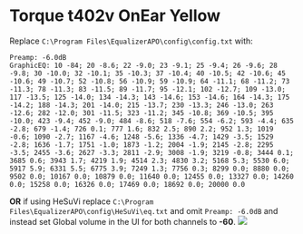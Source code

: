 # Torque t402v OnEar Yellow
Replace `C:\Program Files\EqualizerAPO\config\config.txt` with:
```
Preamp: -6.0dB
GraphicEQ: 10 -84; 20 -8.6; 22 -9.0; 23 -9.1; 25 -9.4; 26 -9.6; 28 -9.8; 30 -10.0; 32 -10.1; 35 -10.3; 37 -10.4; 40 -10.5; 42 -10.6; 45 -10.6; 49 -10.7; 52 -10.8; 56 -10.9; 59 -10.9; 64 -11.1; 68 -11.2; 73 -11.3; 78 -11.3; 83 -11.5; 89 -11.7; 95 -12.1; 102 -12.7; 109 -13.0; 117 -13.5; 125 -14.0; 134 -14.3; 143 -14.6; 153 -14.6; 164 -14.3; 175 -14.2; 188 -14.3; 201 -14.0; 215 -13.7; 230 -13.3; 246 -13.0; 263 -12.6; 282 -12.0; 301 -11.5; 323 -11.2; 345 -10.8; 369 -10.5; 395 -10.0; 423 -9.4; 452 -9.0; 484 -8.6; 518 -7.6; 554 -6.2; 593 -4.4; 635 -2.8; 679 -1.4; 726 0.1; 777 1.6; 832 2.5; 890 2.2; 952 1.3; 1019 -0.6; 1090 -2.7; 1167 -4.6; 1248 -5.6; 1336 -4.7; 1429 -3.5; 1529 -2.8; 1636 -1.7; 1751 -1.0; 1873 -1.2; 2004 -1.9; 2145 -2.8; 2295 -3.5; 2455 -3.6; 2627 -3.3; 2811 -2.9; 3008 -1.9; 3219 -0.8; 3444 0.1; 3685 0.6; 3943 1.7; 4219 1.9; 4514 2.3; 4830 3.2; 5168 5.3; 5530 6.0; 5917 5.9; 6331 5.5; 6775 3.9; 7249 1.3; 7756 0.3; 8299 0.0; 8880 0.0; 9502 0.0; 10167 0.0; 10879 0.0; 11640 0.0; 12455 0.0; 13327 0.0; 14260 0.0; 15258 0.0; 16326 0.0; 17469 0.0; 18692 0.0; 20000 0.0
```
**OR** if using HeSuVi replace `C:\Program Files\EqualizerAPO\config\HeSuVi\eq.txt` and omit `Preamp: -6.0dB` and instead set Global volume in the UI for both channels to **-60**.
![](https://raw.githubusercontent.com/jaakkopasanen/AutoEq/master/results/Innerfidelity%202017/innerfidelity/onear/Torque%20t402v%20OnEar%20Yellow/Torque%20t402v%20OnEar%20Yellow.png)